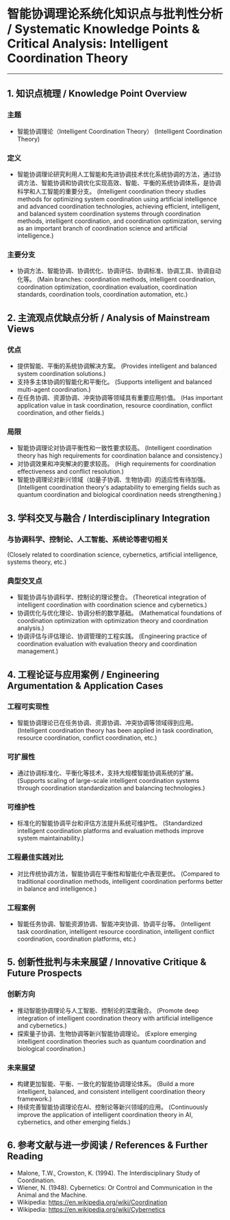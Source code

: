 # 智能协调理论系统化知识点与批判性分析 / Systematic Knowledge Points & Critical Analysis: Intelligent Coordination Theory

---

## 1. 知识点梳理 / Knowledge Point Overview

### 主题

- 智能协调理论（Intelligent Coordination Theory）
  (Intelligent Coordination Theory)

### 定义

- 智能协调理论研究利用人工智能和先进协调技术优化系统协调的方法，通过协调方法、智能协调和协调优化实现高效、智能、平衡的系统协调体系，是协调科学和人工智能的重要分支。
  (Intelligent coordination theory studies methods for optimizing system coordination using artificial intelligence and advanced coordination technologies, achieving efficient, intelligent, and balanced system coordination systems through coordination methods, intelligent coordination, and coordination optimization, serving as an important branch of coordination science and artificial intelligence.)

### 主要分支

- 协调方法、智能协调、协调优化、协调评估、协调标准、协调工具、协调自动化等。
  (Main branches: coordination methods, intelligent coordination, coordination optimization, coordination evaluation, coordination standards, coordination tools, coordination automation, etc.)

## 2. 主流观点优缺点分析 / Analysis of Mainstream Views

### 优点

- 提供智能、平衡的系统协调解决方案。
  (Provides intelligent and balanced system coordination solutions.)
- 支持多主体协调的智能化和平衡化。
  (Supports intelligent and balanced multi-agent coordination.)
- 在任务协调、资源协调、冲突协调等领域具有重要应用价值。
  (Has important application value in task coordination, resource coordination, conflict coordination, and other fields.)

### 局限

- 智能协调理论对协调平衡性和一致性要求较高。
  (Intelligent coordination theory has high requirements for coordination balance and consistency.)
- 对协调效果和冲突解决的要求较高。
  (High requirements for coordination effectiveness and conflict resolution.)
- 智能协调理论对新兴领域（如量子协调、生物协调）的适应性有待加强。
  (Intelligent coordination theory's adaptability to emerging fields such as quantum coordination and biological coordination needs strengthening.)

## 3. 学科交叉与融合 / Interdisciplinary Integration

### 与协调科学、控制论、人工智能、系统论等密切相关

  (Closely related to coordination science, cybernetics, artificial intelligence, systems theory, etc.)

### 典型交叉点

- 智能协调与协调科学、控制论的理论整合。
  (Theoretical integration of intelligent coordination with coordination science and cybernetics.)
- 协调优化与优化理论、协调分析的数学基础。
  (Mathematical foundations of coordination optimization with optimization theory and coordination analysis.)
- 协调评估与评估理论、协调管理的工程实践。
  (Engineering practice of coordination evaluation with evaluation theory and coordination management.)

## 4. 工程论证与应用案例 / Engineering Argumentation & Application Cases

### 工程可实现性

- 智能协调理论已在任务协调、资源协调、冲突协调等领域得到应用。
  (Intelligent coordination theory has been applied in task coordination, resource coordination, conflict coordination, etc.)

### 可扩展性

- 通过协调标准化、平衡化等技术，支持大规模智能协调系统的扩展。
  (Supports scaling of large-scale intelligent coordination systems through coordination standardization and balancing technologies.)

### 可维护性

- 标准化的智能协调平台和评估方法提升系统可维护性。
  (Standardized intelligent coordination platforms and evaluation methods improve system maintainability.)

### 工程最佳实践对比

- 对比传统协调方法，智能协调在平衡性和智能化中表现更优。
  (Compared to traditional coordination methods, intelligent coordination performs better in balance and intelligence.)

### 工程案例

- 智能任务协调、智能资源协调、智能冲突协调、协调平台等。
  (Intelligent task coordination, intelligent resource coordination, intelligent conflict coordination, coordination platforms, etc.)

## 5. 创新性批判与未来展望 / Innovative Critique & Future Prospects

### 创新方向

- 推动智能协调理论与人工智能、控制论的深度融合。
  (Promote deep integration of intelligent coordination theory with artificial intelligence and cybernetics.)
- 探索量子协调、生物协调等新兴智能协调理论。
  (Explore emerging intelligent coordination theories such as quantum coordination and biological coordination.)

### 未来展望

- 构建更加智能、平衡、一致化的智能协调理论体系。
  (Build a more intelligent, balanced, and consistent intelligent coordination theory framework.)
- 持续完善智能协调理论在AI、控制论等新兴领域的应用。
  (Continuously improve the application of intelligent coordination theory in AI, cybernetics, and other emerging fields.)

## 6. 参考文献与进一步阅读 / References & Further Reading

- Malone, T.W., Crowston, K. (1994). The Interdisciplinary Study of Coordination.
- Wiener, N. (1948). Cybernetics: Or Control and Communication in the Animal and the Machine.
- Wikipedia: <https://en.wikipedia.org/wiki/Coordination>
- Wikipedia: <https://en.wikipedia.org/wiki/Cybernetics>
